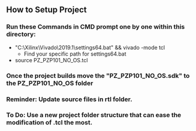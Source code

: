 ## How to Setup Project

### Run these Commands in CMD prompt one by one within this directory:
- "C:\Xilinx\Vivado\2019.1\settings64.bat" && vivado -mode tcl
    - Find your specific path for settings64.bat   
- source PZ_PZP101_NO_OS.tcl

### Once the project builds move the "PZ_PZP101_NO_OS.sdk" to the PZ_PZP101_NO_OS folder



### Reminder: Update source files in rtl folder.


### To Do: Use a new project folder structure that can ease the modification of .tcl the most.
